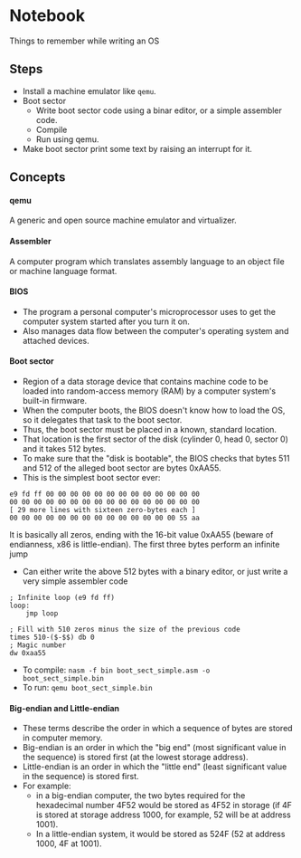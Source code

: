 # Notebook
Things to remember while writing an OS

## Steps
- Install a machine emulator like `qemu`.
- Boot sector
  - Write boot sector code using a binar editor, or a simple assembler code.
  - Compile
  - Run using qemu.
- Make boot sector print some text by raising an interrupt for it.

## Concepts
#### qemu
A generic and open source machine emulator and virtualizer.

#### Assembler
A computer program which translates assembly language to an object file or machine language format.

#### BIOS
- The program a personal computer's microprocessor uses to get the computer system started after you turn it on.
- Also manages data flow between the computer's operating system and attached devices.

#### Boot sector
- Region of a data storage device that contains machine code to be loaded into random-access memory (RAM) by a computer system's built-in firmware.
- When the computer boots, the BIOS doesn't know how to load the OS, so it delegates that task to the boot sector.
- Thus, the boot sector must be placed in a known, standard location.
- That location is the first sector of the disk (cylinder 0, head 0, sector 0) and it takes 512 bytes.
- To make sure that the "disk is bootable", the BIOS checks that bytes 511 and 512 of the alleged boot sector are bytes 0xAA55.
- This is the simplest boot sector ever:

```
e9 fd ff 00 00 00 00 00 00 00 00 00 00 00 00 00
00 00 00 00 00 00 00 00 00 00 00 00 00 00 00 00
[ 29 more lines with sixteen zero-bytes each ]
00 00 00 00 00 00 00 00 00 00 00 00 00 00 55 aa
```
It is basically all zeros, ending with the 16-bit value 0xAA55 (beware of endianness, x86 is little-endian). The first three bytes perform an infinite jump
- Can either write the above 512 bytes with a binary editor, or just write a very simple assembler code

```assembly
; Infinite loop (e9 fd ff)
loop:
    jmp loop

; Fill with 510 zeros minus the size of the previous code
times 510-($-$$) db 0
; Magic number
dw 0xaa55
```
  - To compile: `nasm -f bin boot_sect_simple.asm -o boot_sect_simple.bin`
  - To run: `qemu boot_sect_simple.bin`

#### Big-endian and Little-endian
- These terms describe the order in which a sequence of bytes are stored in computer memory. 
- Big-endian is an order in which the "big end" (most significant value in the sequence) is stored first (at the lowest storage address). 
- Little-endian is an order in which the "little end" (least significant value in the sequence) is stored first. 
- For example:
  - in a big-endian computer, the two bytes required for the hexadecimal number 4F52 would be stored as 4F52 in storage (if 4F is stored at storage address 1000, for example, 52 will be at address 1001). 
  - In a little-endian system, it would be stored as 524F (52 at address 1000, 4F at 1001).
